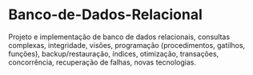 # Banco-de-Dados-Relacional
Projeto e implementação de banco de dados relacionais, consultas complexas, integridade, visões, programação (procedimentos, gatilhos, funções), backup/restauração, índices, otimização, transações, concorrência, recuperação de falhas, novas tecnologias.
